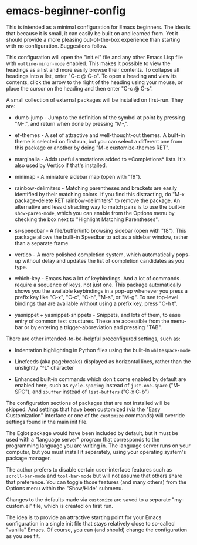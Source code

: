 # emacs-beginner-config

This is intended as a minimal configuration for Emacs beginners.
The idea is that because it is small, it can easily be built on and
learned from.  Yet it should provide a more pleasing out-of-the-box
experience than starting with no configuration.  Suggestions follow.

This configuration will open the "init.el" file and any other Emacs
Lisp file with `outline-minor-mode` enabled.  This makes it possible
to view the headings as a list and more easily browse their contents.
To collapse all headings into a list, enter "C-c @ C-o".  To open a
heading and view its contents, click the arrow to the right of the
heading using your mouse, or place the cursor on the heading and then
enter "C-c @ C-s".

A small collection of external packages will be installed on
first-run.  They are:

* dumb-jump - Jump to the definition of the symbol at point by
  pressing "M-.", and return when done by pressing "M-,".

* ef-themes - A set of attractive and well-thought-out themes.  A
  built-in theme is selected on first run, but you can select a
  different one from this package or another by doing "M-x
  customize-themes RET".

* marginalia - Adds useful annotations added to \*Completions\* lists.
  It's also used by Vertico if that's installed.

* minimap - A miniature sidebar map (open with "f9").

* rainbow-delimiters - Matching parentheses and brackets are easily
  identified by their matching colors.  If you find this distracting,
  do "M-x package-delete RET rainbow-delimiters" to remove the
  package.  An alternative and less distracting way to match pairs is
  to use the built-in `show-paren-mode`, which you can enable from the
  Options menu by checking the box next to "Highlight Matching
  Parentheses".

* sr-speedbar - A file/buffer/info browsing sidebar (open with "f8").
  This package allows the built-in Speedbar to act as a sidebar
  window, rather than a separate frame.

* vertico - A more polished completion system, which automatically
  pops-up without delay and updates the list of completion candidates
  as you type.

* which-key - Emacs has a lot of keybindings.  And a lot of commands
  require a sequence of keys, not just one.  This package
  automatically shows you the available keybindings in a pop-up
  whenever you press a prefix key like "C-x", "C-c", "C-h", "M-s", or
  "M-g".  To see top-level bindings that are available without using a
  prefix key, press "C-h t".
  
* yasnippet + yasnippet-snippets - Snippets, and lots of them, to ease
  entry of common text structures.  These are accessible from the
  menu-bar or by entering a trigger-abbreviation and pressing "TAB".

There are other intended-to-be-helpful preconfigured settings, such
as:

* Indentation highlighting in Python files using the built-in
  `whitespace-mode`

* Linefeeds (aka pagebreaks) displayed as horizontal lines, rather
  than the unslightly "^L" character

* Enhanced built-in commands which don't come enabled by default
  are enabled here, such as `cycle-spacing` instead of
  `just-one-space` ("M-SPC"), and `ibuffer` instead of
  `list-buffers` ("C-x C-b")

The configuration sections of packages that are not installed will be
skipped.  And settings that have been customized (via the "Easy
Customization" interface or one of the `customize` commands) will
override settings found in the main init file.

The Eglot package would have been included by default, but it must be
used with a "language server" program that corresponds to the
programming language you are writing in.  The language server runs on
your computer, but you must install it separately, using your
operating system's package manager.

The author prefers to disable certain user-interface features such as
`scroll-bar-mode` and `tool-bar-mode` but will not assume that others
share that preference.  You can toggle those features (and many
others) from the Options menu within the "Show/Hide" submenu.

Changes to the defaults made via `customize` are saved to a separate
"my-custom.el" file, which is created on first run.

The idea is to provide an attractive starting point for your Emacs
configuration in a single init file that stays relatively close to
so-called "vanilla" Emacs.  Of course, you can (and should) change the
configuration as you see fit.
